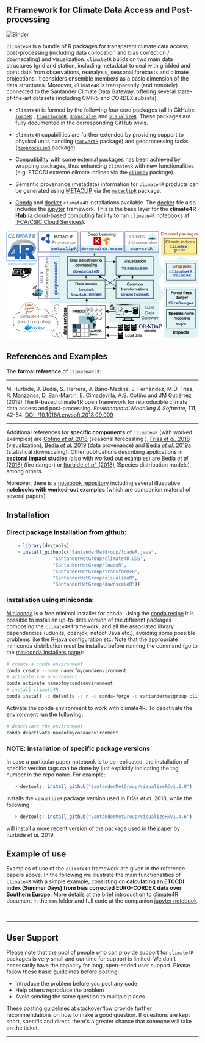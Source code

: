
## R Framework for Climate Data Access and Post-processing <img src="/man/figures/climate4R_logo.svg" align="left" alt="" width="120" />

[![Binder](https://mybinder.org/badge_logo.svg)](https://mybinder.org/v2/gh/SantanderMetGroup/climate4r/devel)

`climate4R` is a bundle of R packages for transparent climate data access, post-processing (including data collocation and bias correction / downscaling) and visualization. `climate4R` builds on two main data structures (grid and station, including metadata) to deal with gridded and point data from observations, reanalysis, seasonal forecasts and climate projections. It considers ensemble members as a basic dimension of the data structures. Moreover, `climate4R` is transparently (and remotely) connected to the Santander Climate Data Gateway, offering several state-of-the-art datasets (including CMIP5 and CORDEX subsets).

* `climate4R` is formed by the following four core packages (all in GitHub): [`loadeR`](https://github.com/SantanderMetGroup/loadeR) , [`transformeR`](https://github.com/SantanderMetGroup/transformeR), [`downscaleR`](https://github.com/SantanderMetGroup/downscaleR) and [`visualizeR`](https://github.com/SantanderMetGroup/visualizeR). These packages are fully documented in the corresponding GitHub wikis.

* `climate4R` capabilities are further extended by providing support to physical units handling ([`convertR`](https://github.com/SantanderMetGroup/convertR) package) and geoprocessing tasks ([`geoprocessoR`](https://github.com/SantanderMetGroup/geoprocessoR) package).   

* Compatibility with some external packages has been achieved by wrapping packages, thus enhancing `climate4R` with new functionalities (e.g. ETCCDI extreme climate indices via the [`climdex`](https://github.com/pacificclimate/climdex.pcic) package). 

* Semantic provenance (metadata) information for `climate4R` products can be generated using [METACLIP](http://www.metaclip.org) via the [`metaclipR`](https://github.com/metaclip/metaclipR) package.

* [Conda](https://github.com/SantanderMetGroup/climate4R/tree/master/conda) and [docker](https://github.com/SantanderMetGroup/climate4R/tree/master/docker) `climate4R` installations available. The [docker](https://www.docker.com/why-docker) file also includes the [jupyter](https://jupyter.readthedocs.io/en/latest) framework. This is the base layer for the **climate4R Hub** (a cloud-based computing facility to run `climate4R` notebooks at [IFCA/CSIC Cloud Services](https://ifca.unican.es/en-us/research/advanced-computing-and-e-science)).

<!--
An schematic illustration of the different components of `climate4R` is given in the following figure:
-->

<p align="center">
<img src="/man/figures/climate4R_2.png"/>
</p>

## References and Examples


The **formal reference** of `climate4R` is: 

****
M. Iturbide, J. Bedia, S. Herrera, J. Baño-Medina, J. Fernández, M.D. Frías, R. Manzanas, D. San-Martín, E. Cimadevilla, A.S. Cofiño and JM Gutiérrez (2019) The R-based climate4R open framework for reproducible climate data access and post-processing. *Environmental Modelling & Software*, **111**, 42-54. [DOI: /10.1016/j.envsoft.2018.09.009](https://doi.org/10.1016/j.envsoft.2018.09.009)
****

Additional references for **specific components** of `climate4R` (with worked examples) are [Cofiño _et al._ 2018](http://doi.org/10.1016/j.cliser.2017.07.001) (seasonal forecasting ), [Frías _et al._ 2018](http://doi.org/10.1016/j.envsoft.2017.09.008) (visualization),  [Bedia _et al._ 2019](https://doi.org/10.1016/j.envsoft.2019.07.005) (data provenance) and [Bedia _et al._ 2019a](https://doi.org/10.5194/gmd-2019-224) (statistical downscaling). Other publications describing applications in **sectoral impact studies** (also with worked out examples) are [Bedia _et al._ (2018)](http://doi.org/10.1016/j.cliser.2017.04.001) (fire danger) or [Iturbide _et al._ (2018)](https://journal.r-project.org/archive/2018/RJ-2018-019/index.html) (Species distribution models), among others.
<!-- 
* [Cofiño et al. 2018](http://doi.org/10.1016/j.cliser.2017.07.001) (seasonal forecasting )
 * [Frías et al. 2018](http://doi.org/10.1016/j.envsoft.2017.09.008) (visualization). 

Other publications describing applications of `climate4R` in **sectoral impact studies** (with worked out examples):

 * **Fire danger:** [Bedia et al. (2018)](http://doi.org/10.1016/j.cliser.2017.04.001) Seasonal predictions of Fire Weather Index: Paving the way for their operational applicability in Mediterranean Europe. *Climate Services*, **9**, 101-110. 

 * **Species distribution models:** [Iturbide et al. (2018)](https://journal.r-project.org/archive/2018/RJ-2018-019/index.html) Tackling Uncertainties of Species Distribution Model Projections with Package mopa. *The R Journal*, **10**(1), 122-139. 
-->

Moreover, there is a [notebook repository](https://github.com/SantanderMetGroup/notebooks) including several illustrative **notebooks with worked-out examples** (which are companion material of several papers). 

## Installation

### Direct package installation from github:

``` r
    > library(devtools)
    > install_github(c("SantanderMetGroup/loadeR.java",
                 "SantanderMetGroup/climate4R.UDG",
                 "SantanderMetGroup/loadeR",
                 "SantanderMetGroup/transformeR",
                 "SantanderMetGroup/visualizeR",
                 "SantanderMetGroup/downscaleR"))
```

### Installation using miniconda:

[Miniconda](https://docs.conda.io/en/latest/miniconda.html) is a free minimal installer for conda. Using the [conda recipe](https://github.com/SantanderMetGroup/climate4R/tree/master/conda) it is possible to install an up-to-date version of the different packages composing the `climate4R` framework, and all the associated library dependencies (udunits, openjdk, netcdf Java etc.), avoiding some possible problems like the R-java configuration etc. Note that the appropriate miniconda distribution must be installed before running the command (go to the [miniconda installers page](https://docs.conda.io/en/latest/miniconda.html)):

```bash
# create a conda environment
conda create --name nameofmycondaenvironment
# activate the environment
conda activate nameofmycondaenvironment
# install climate4R
conda install -c defaults -c r -c conda-forge -c santandermetgroup climate4r
```
Activate the conda environment to work with climate4R. To deactivate the environment run the following:

```bash
# deactivate the environment
conda deactivate nameofmycondaenvironment
```

### NOTE: installation of specific package versions

In case a particular paper notebook is to be replicated, the installation of specific version tags can be done by just explicitly indicating the tag number in the repo name. For example:

```r
   > devtools::install_github("SantanderMetGroup/visualizeR@v1.0.0")
```
installs the `visualizeR` package version used in Frías _et al._ 2018, while the following

```r
   > devtools::install_github("SantanderMetGroup/visualizeR@v1.4.6")
```
will install a more recent version of the package used in the paper by Iturbide _et al._ 2019.


## Example of use

Examples of use of the `climate4R` framework are given in the reference papers above. In the following we illustrate the main functionalities of `climate4R` with a simple example, consisting on **calculating an ETCCDI index (Summer Days) from bias corrected EURO-CORDEX data over Southern Europe.** More details at the [brief introduction to climate4R](/man/2018_ClimateInformatics_Gutierrez.pdf) document in the `man` folder and full code at the companion [jupyter notebook](/man/notebooks/climate4R.ipynb).

<img src="/man/figures/climate4r_example.png" align="center" alt="" width="" />


***
## User Support

Please note that the pool of people who can provide support for `climate4R` packages is very small and our time for support is limited. We don't necessarily have the capacity for long, open-ended user support. Please follow these basic guidelines before posting:

* Introduce the problem before you post any code
* Help others reproduce the problem
* Avoid sending the same question to multiple places

These [posting guidelines](https://stackoverflow.com/help/how-to-ask) at stackoverflow provide further recommendations on how to make a good question. If questions are kept short, specific and direct, there's a greater chance that someone will take on the ticket. 

***

